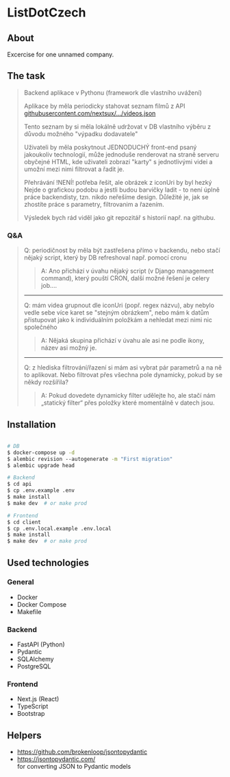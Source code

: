 # ListDotCzech

## About

Excercise for one unnamed company.

## The task

> Backend aplikace v Pythonu (framework dle vlastního uvážení)
>
> Aplikace by měla periodicky stahovat seznam filmů z API [githubusercontent.com/nextsux/.../videos.json](https://gist.githubusercontent.com/nextsux/f6e0327857c88caedd2dab13affb72c1/raw/04441487d90a0a05831835413f5942d58026d321/videos.json)
>
> Tento seznam by si měla lokálně udržovat v DB vlastního výběru z důvodu možného "výpadku dodavatele"
>
> Uživateli by měla poskytnout JEDNODUCHÝ front-end psaný jakoukoliv technologií, může jednoduše renderovat na straně serveru obyčejné HTML, kde uživateli zobrazí "karty" s jednotlivými videi a umožní mezi nimi filtrovat a řadit je.
>
> Přehrávání !NENÍ! potřeba řešit, ale obrázek z iconUri by byl hezký
Nejde o grafickou podobu a jestli budou barvičky ladit - to není úplně práce backendisty, tzn. nikdo neřešíme design. Důležité je, jak se zhostíte práce s parametry, filtrovanim a řazením.
>
> Výsledek bych rád viděl jako git repozitář s historií např. na githubu.

### Q&A

> Q: periodičnost by měla být zastřešena přímo v backendu,
nebo stačí nějaký script, který by DB refreshoval např. pomocí cronu
>
>> A: Ano přichází v úvahu nějaký script (v Django management command), který pouští CRON, další možné řešení je celery job….
>
> ---
> Q:  mám videa grupnout dle iconUri (popř. regex názvu), aby nebylo vedle sebe více karet se "stejným obrázkem",
nebo mám k datům přistupovat jako k individuálním položkám a nehledat mezi nimi nic společného
>> A: Nějaká skupina přichází v úvahu ale asi ne podle ikony, název asi možný je.
>
> ---
> Q: z hlediska filtrování/řazení si mám asi vybrat pár parametrů a na ně to aplikovat.
Nebo filtrovat přes všechna pole dynamicky, pokud by se někdy rozšířila?
>> A: Pokud dovedete dynamicky filter udělejte ho, ale stačí nám „statický filter“ přes položky které momentálně v datech jsou.
>

## Installation

```bash

# DB
$ docker-compose up -d
$ alembic revision --autogenerate -m "First migration"
$ alembic upgrade head

# Backend
$ cd api
$ cp .env.example .env
$ make install
$ make dev  # or make prod

# Frontend
$ cd client
$ cp .env.local.example .env.local
$ make install
$ make dev  # or make prod
```

## Used technologies

### General

* Docker
* Docker Compose
* Makefile

### Backend

* FastAPI (Python)
* Pydantic
* SQLAlchemy
* PostgreSQL

### Frontend

* Next.js (React)
* TypeScript
* Bootstrap

## Helpers

* <https://github.com/brokenloop/jsontopydantic>  
* <https://jsontopydantic.com/>  
for converting JSON to Pydantic models
